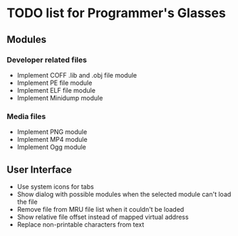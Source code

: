 # TODO list for Programmer's Glasses

## Modules

### Developer related files

- Implement COFF .lib and .obj file module
- Implement PE file module
- Implement ELF file module
- Implement Minidump module

### Media files

- Implement PNG module
- Implement MP4 module
- Implement Ogg module

## User Interface

- Use system icons for tabs
- Show dialog with possible modules when the selected module can't load the file
- Remove file from MRU file list when it couldn't be loaded
- Show relative file offset instead of mapped virtual address
- Replace non-printable characters from text
